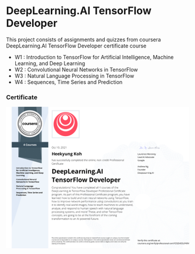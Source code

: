 # DeepLearning.AI TensorFlow Developer

This project consists of assignments and quizzes from coursera DeepLearning.AI TensorFlow Developer certificate course

- W1 : Introduction to TensorFlow for Artificial Intelligence, Machine Learning, and Deep Learning
- W2 : Convolutional Neural Networks in TensorFlow
- W3 : Natural Language Processing in TensorFlow
- W4 : Sequences, Time Series and Prediction

### Certificate
<img src="https://github.com/kohheekyung/TensorflowCertificate/blob/main/cetificate/CourseraCertificate.png" width="500">
